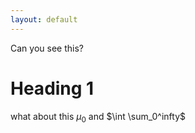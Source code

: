```yaml
---
layout: default
---
```

Can you see this?
# Heading 1

what about this $\mu_0$
and $\int \sum_0^infty$
